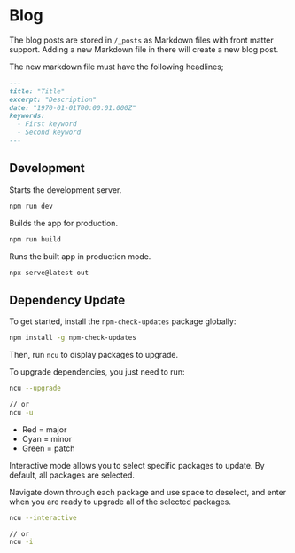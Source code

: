 # Blog

The blog posts are stored in `/_posts` as Markdown files with front matter support. Adding a new Markdown file in there will create a new blog post.

The new markdown file must have the following headlines;

```markdown
---
title: "Title"
excerpt: "Description"
date: "1970-01-01T00:00:01.000Z"
keywords:
  - First keyword
  - Second keyword
---
```

## Development

Starts the development server.

```bash
npm run dev
```

Builds the app for production.

```bash
npm run build
```

Runs the built app in production mode.

```bash
npx serve@latest out
```

## Dependency Update

To get started, install the `npm-check-updates` package globally:

```bash
npm install -g npm-check-updates
```

Then, run `ncu` to display packages to upgrade.

To upgrade dependencies, you just need to run:

```bash
ncu --upgrade

// or
ncu -u
```

- Red = major
- Cyan = minor
- Green = patch

Interactive mode allows you to select specific packages to update. By default, all packages are selected.

Navigate down through each package and use space to deselect, and enter when you are ready to upgrade all of the selected packages.

```bash
ncu --interactive

// or
ncu -i
```
